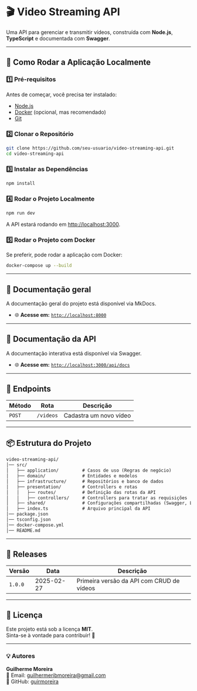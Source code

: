 # 🎬 Video Streaming API

Uma API para gerenciar e transmitir vídeos, construída com **Node.js**, **TypeScript** e documentada com **Swagger**.

---

## 🚀 Como Rodar a Aplicação Localmente

### 1️⃣ Pré-requisitos  

Antes de começar, você precisa ter instalado:

- [Node.js](https://nodejs.org/)
- [Docker](https://www.docker.com/) (opcional, mas recomendado)
- [Git](https://git-scm.com/)

### 2️⃣ Clonar o Repositório  

```bash
git clone https://github.com/seu-usuario/video-streaming-api.git
cd video-streaming-api
```

### 3️⃣ Instalar as Dependências  

```bash
npm install
```

### 4️⃣ Rodar o Projeto Localmente  

```bash
npm run dev
```

A API estará rodando em <http://localhost:3000>.

### 5️⃣ Rodar o Projeto com Docker  

Se preferir, pode rodar a aplicação com Docker:

```bash
docker-compose up --build
```

---

## 📖 Documentação geral

A documentação geral do projeto está disponível via MkDocs.  

- 🌐 **Acesse em:** [`http://localhost:8000`](http://localhost:3000)

---

## 📖 Documentação da API  

A documentação interativa está disponível via Swagger.  

- 🌐 **Acesse em:** [`http://localhost:3000/api/docs`](http://localhost:3000/api/docs)

---

## 📌 Endpoints  

| Método | Rota      | Descrição                 |
|--------|----------|---------------------------|
| `POST` | `/videos` | Cadastra um novo vídeo    |

---

## 📦 Estrutura do Projeto  

``` txt
video-streaming-api/
│── src/
│   ├── application/         # Casos de uso (Regras de negócio)
│   ├── domain/              # Entidades e modelos
│   ├── infrastructure/      # Repositórios e banco de dados
│   ├── presentation/        # Controllers e rotas
│   │   ├── routes/          # Definição das rotas da API
│   │   ├── controllers/     # Controllers para tratar as requisições
│   ├── shared/              # Configurações compartilhadas (Swagger, Logger, etc.)
│   ├── index.ts             # Arquivo principal da API
│── package.json
│── tsconfig.json
│── docker-compose.yml
│── README.md
```

---

## 📌 Releases  

| Versão  | Data       | Descrição                                    |
|---------|-----------|----------------------------------------------|
| `1.0.0` | 2025-02-27 | Primeira versão da API com CRUD de vídeos |

---

## 📜 Licença  

Este projeto está sob a licença **MIT**.  
Sinta-se à vontade para contribuir! 🚀

---

### 💡 Autores  

**Guilherme Moreira**  
📧 Email: [guilhermeribmoreira@gmail.com](mailto:guilhermeribmoreira@gmail.com)  
🔗 GitHub: [guirmoreira](https://github.com/guirmoreira)
